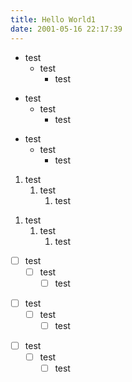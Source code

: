 ```yaml
---
title: Hello World1
date: 2001-05-16 22:17:39
---
```


* test
    * test
        * test

+ test
    + test
        + test

- test
    - test
      - test

1. test
    1. test
        1. test

1) test
    1) test
        1) test

* [ ] test
    * [ ] test
        * [ ] test

+ [ ] test
    + [ ] test
        + [ ] test

- [ ] test
    - [ ] test
        - [ ] test
